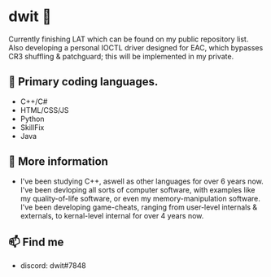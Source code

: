 # dwit 🤔
Currently finishing LAT which can be found on my public repository list. Also developing a personal IOCTL driver designed for EAC, which bypasses CR3 shuffling & patchguard; this will be implemented in my private.
## 🔭 Primary coding languages.
- C++/C#
- HTML/CSS/JS
- Python
- SkillFix
- Java
## 💬 More information
- I've been studying C++, aswell as other languages for over 6 years now. I've been devloping all sorts of computer software, with examples like my quality-of-life software, or even my memory-manipulation software. I've been developing game-cheats, ranging from user-level internals & externals, to kernal-level internal for over 4 years now.
## 📫 Find me
- discord: dwit#7848
  

<!--
**lucaburns123/lucaburns123** is a ✨ _special_ ✨ repository because its `README.md` (this file) appears on your GitHub profile.

Here are some ideas to get you started:

- 🔭 I’m currently working on ...
- 🌱 I’m currently learning ...
- 👯 I’m looking to collaborate on ...
- 🤔 I’m looking for help with ...
- 💬 Ask me about ...
- 📫 How to reach me: ...
- 😄 Pronouns: ...
- ⚡ Fun fact: ...
-->
